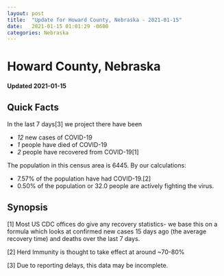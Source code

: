 ```yaml
---
layout: post
title:  "Update for Howard County, Nebraska - 2021-01-15"
date:   2021-01-15 01:01:29 -0600
categories: Nebraska
---
```


# Howard County, Nebraska
#### Updated 2021-01-15

## Quick Facts

In the last 7 days[3] we project there have been
- *12* new cases of COVID-19
- *1* people have died of COVID-19
- *2* people have recovered from COVID-19[1]

The population in this census area is 6445. By our calculations:
- 7.57% of the population have had COVID-19.[2]
- 0.50% of the population or 32.0 people are actively fighting the virus.

## Synopsis




[1] Most US CDC offices do give any recovery statistics- we base this on a formula which looks at confirmed new cases
15 days ago (the average recovery time) and deaths over the last 7 days.

[2] Herd Immunity is thought to take effect at around ~70-80%

[3] Due to reporting delays, this data may be incomplete.
 
    